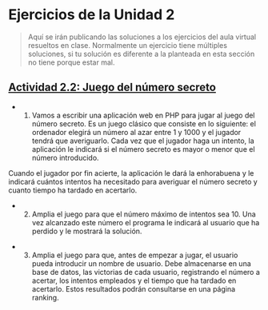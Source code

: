 # Ejercicios de la Unidad 2
> Aquí se irán publicando las soluciones a los ejercicios del aula virtual resueltos en clase. Normalmente un ejercicio tiene múltiples soluciones, si tu solución es diferente a la planteada en esta sección no tiene porque estar mal.
## [Actividad 2.2: Juego del número secreto](2_2)
* 1. Vamos a escribir una aplicación web en PHP para jugar al juego del número secreto.
Es un juego clásico que consiste en lo siguiente: el ordenador elegirá un número al azar entre 1 y 1000 y el jugador tendrá que averiguarlo. Cada vez que el jugador haga un intento, la aplicación le indicará si el número secreto es mayor o menor que el número introducido.

Cuando el jugador por fin acierte, la aplicación le dará la enhorabuena y le indicará cuántos intentos ha necesitado para averiguar el número secreto y cuanto tiempo ha tardado en acertarlo.

* 2. Amplia el juego para que el número máximo de intentos sea 10. Una vez alcanzado este número el programa le indicará al usuario que ha perdido y le mostrará la solución.

+ 3. Amplia el juego para que, antes de empezar a jugar, el usuario pueda introducir un nombre de usuario. Debe almacenarse en una base de datos, las victorias de cada usuario, registrando el número a acertar, los intentos empleados y el tiempo que ha tardado en acertarlo. Estos resultados podrán consultarse en una página ranking.